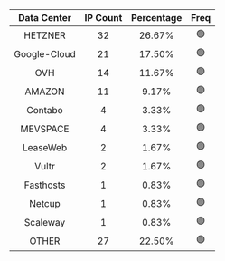 | Data Center | IP Count | Percentage | Freq |
|:------------:|:--------:|:-----------:|:-----:|
| HETZNER | 32 | 26.67% | 🟢 |
| Google-Cloud | 21 | 17.50% | 🟢 |
| OVH | 14 | 11.67% | 🟢 |
| AMAZON | 11 | 9.17% | 🟢 |
| Contabo | 4 | 3.33% | 🟢 |
| MEVSPACE | 4 | 3.33% | 🟢 |
| LeaseWeb | 2 | 1.67% | 🟢 |
| Vultr | 2 | 1.67% | 🟢 |
| Fasthosts | 1 | 0.83% | 🟢 |
| Netcup | 1 | 0.83% | 🟢 |
| Scaleway | 1 | 0.83% | 🟢 |
| OTHER | 27 | 22.50% | 🟢 |